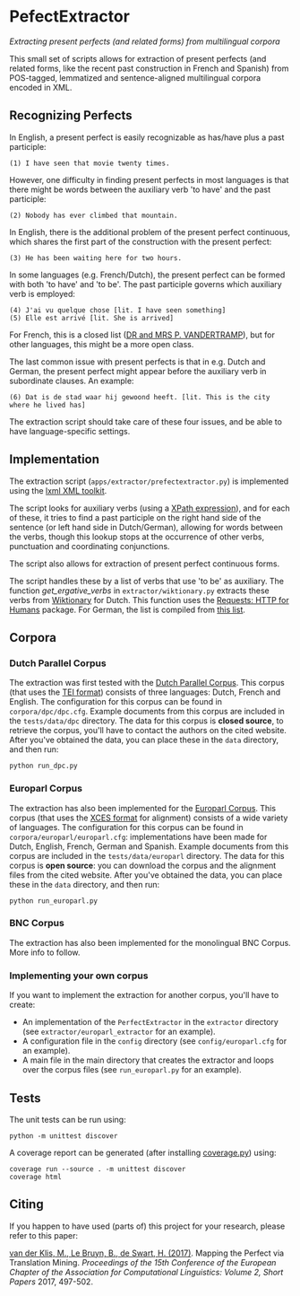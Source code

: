 # PefectExtractor
*Extracting present perfects (and related forms) from multilingual corpora*

This small set of scripts allows for extraction of present perfects (and related forms, like the recent past construction in French and Spanish) from POS-tagged, lemmatized and sentence-aligned multilingual corpora encoded in XML.
 
## Recognizing Perfects 

In English, a present perfect is easily recognizable as has/have plus a past participle:

    (1) I have seen that movie twenty times.

However, one difficulty in finding present perfects in most languages is that there might be words between the auxiliary verb 'to have' and the past participle: 

    (2) Nobody has ever climbed that mountain.
     
In English, there is the additional problem of the present perfect continuous, which shares the first part of the construction with the present perfect: 

    (3) He has been waiting here for two hours.
    
In some languages (e.g. French/Dutch), the present perfect can be formed with both 'to have' and 'to be'. 
The past participle governs which auxiliary verb is employed: 

    (4) J'ai vu quelque chose [lit. I have seen something]
    (5) Elle est arrivé [lit. She is arrived]
    
For French, this is a closed list 
([DR and MRS P. VANDERTRAMP](https://en.wikipedia.org/wiki/Pass%C3%A9_compos%C3%A9#Auxiliary_.22.C3.8Atre.22)), 
but for other languages, this might be a more open class.

The last common issue with present perfects is that in e.g. Dutch and German, the present perfect might appear before the auxiliary verb in subordinate clauses. An example: 

    (6) Dat is de stad waar hij gewoond heeft. [lit. This is the city where he lived has]
    
The extraction script should take care of these four issues, and be able to have language-specific settings. 

## Implementation 

The extraction script (`apps/extractor/prefectextractor.py`) is implemented using the [lxml XML toolkit](http://lxml.de/). 

The script looks for auxiliary verbs (using a [XPath expression](https://en.wikipedia.org/wiki/XPath)), and for each of these, 
it tries to find a past participle on the right hand side of the sentence (or left hand side in Dutch/German), allowing for words between the verbs, 
though this lookup stops at the occurrence of other verbs, punctuation and coordinating conjunctions.

The script also allows for extraction of present perfect continuous forms. 

The script handles these by a list of verbs that use 'to be' as auxiliary. 
The function *get_ergative_verbs* in `extractor/wiktionary.py` extracts these verbs from [Wiktionary](https://en.wiktionary.org) for Dutch.
This function uses the [Requests: HTTP for Humans](http://docs.python-requests.org/) package.
For German, the list is compiled from [this list](https://deutsch.lingolia.com/en/grammar/verbs/sein-haben).

## Corpora

### Dutch Parallel Corpus

The extraction was first tested with the [Dutch Parallel Corpus](http://www.kuleuven-kulak.be/DPC).
This corpus (that uses the [TEI format](http://www.tei-c.org/)) consists of three languages: Dutch, French and English. 
The configuration for this corpus can be found in `corpora/dpc/dpc.cfg`.
Example documents from this corpus are included in the `tests/data/dpc` directory.
The data for this corpus is **closed source**, to retrieve the corpus, you'll have to contact the authors on the cited website.
After you've obtained the data, you can place these in the `data` directory, and then run:

    python run_dpc.py

### Europarl Corpus

The extraction has also been implemented for the [Europarl Corpus](http://opus.lingfil.uu.se/Europarl.php).
This corpus (that uses the [XCES format](http://www.tei-c.org/) for alignment) consists of a wide variety of languages. 
The configuration for this corpus can be found in `corpora/europarl/europarl.cfg`: implementations have been made for Dutch, English, French, German and Spanish. 
Example documents from this corpus are included in the `tests/data/europarl` directory.
The data for this corpus is **open source**: you can download the corpus and the alignment files from the cited website.
After you've obtained the data, you can place these in the `data` directory, and then run:

    python run_europarl.py

### BNC Corpus

The extraction has also been implemented for the monolingual BNC Corpus. More info to follow. 

### Implementing your own corpus

If you want to implement the extraction for another corpus, you'll have to create: 

* An implementation of the `PerfectExtractor` in the `extractor` directory (see `extractor/europarl_extractor` for an example).
* A configuration file in the `config` directory (see `config/europarl.cfg` for an example).
* A main file in the main directory that creates the extractor and loops over the corpus files (see `run_europarl.py` for an example).

## Tests

The unit tests can be run using: 

    python -m unittest discover

A coverage report can be generated (after installing [coverage.py](https://coverage.readthedocs.io/en/coverage-4.2/)) using:

    coverage run --source . -m unittest discover
    coverage html

## Citing

If you happen to have used (parts of) this project for your research, please refer to this paper:

[van der Klis, M., Le Bruyn, B., de Swart, H. (2017)](http://www.aclweb.org/anthology/E17-2080). Mapping the Perfect via Translation Mining. *Proceedings of the 15th Conference of the European Chapter of the Association for Computational Linguistics: Volume 2, Short Papers* 2017, 497-502.
